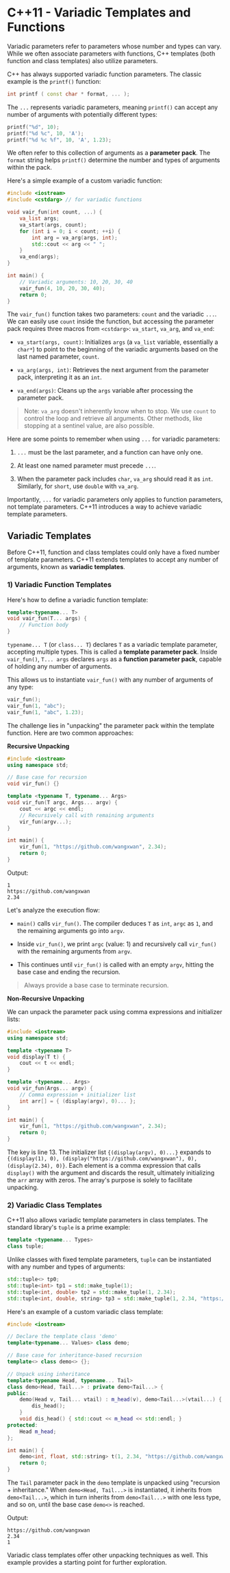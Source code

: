# C++11 - Variadic Templates and Functions

Variadic parameters refer to parameters whose number and types can vary. While we often associate parameters with functions, C++ templates (both function and class templates) also utilize parameters.

C++ has always supported variadic function parameters. The classic example is the `printf()` function:

```c++
int printf ( const char * format, ... );
```

The `...` represents variadic parameters, meaning `printf()` can accept any number of arguments with potentially different types:

```c++
printf("%d", 10);
printf("%d %c", 10, 'A');
printf("%d %c %f", 10, 'A', 1.23);
```

We often refer to this collection of arguments as a **parameter pack**. The `format` string helps `printf()` determine the number and types of arguments within the pack.

Here's a simple example of a custom variadic function:

```c++
#include <iostream>
#include <cstdarg> // for variadic functions

void vair_fun(int count, ...) {
    va_list args;
    va_start(args, count);
    for (int i = 0; i < count; ++i) {
        int arg = va_arg(args, int);
        std::cout << arg << " ";
    }
    va_end(args);
}

int main() {
    // Variadic arguments: 10, 20, 30, 40
    vair_fun(4, 10, 20, 30, 40);
    return 0;
}
```

The `vair_fun()` function takes two parameters: `count` and the variadic `...`. We can easily use `count` inside the function, but accessing the parameter pack requires three macros from `<cstdarg>`: `va_start`, `va_arg`, and `va_end`:

- `va_start(args, count)`: Initializes `args` (a `va_list` variable, essentially a `char*`) to point to the beginning of the variadic arguments based on the last named parameter, `count`.

- `va_arg(args, int)`: Retrieves the next argument from the parameter pack, interpreting it as an `int`.

- `va_end(args)`: Cleans up the `args` variable after processing the parameter pack.

> Note: `va_arg` doesn't inherently know when to stop. We use `count` to control the loop and retrieve all arguments. Other methods, like stopping at a sentinel value, are also possible.

Here are some points to remember when using `...` for variadic parameters:

1. `...` must be the last parameter, and a function can have only one.

2. At least one named parameter must precede `...`.

3. When the parameter pack includes `char`, `va_arg` should read it as `int`. Similarly, for `short`, use `double` with `va_arg`.

Importantly, `...` for variadic parameters only applies to function parameters, not template parameters. C++11 introduces a way to achieve variadic template parameters.

## Variadic Templates

Before C++11, function and class templates could only have a fixed number of template parameters. C++11 extends templates to accept any number of arguments, known as **variadic templates**.

### 1) Variadic Function Templates

Here's how to define a variadic function template:

```c++
template<typename... T>
void vair_fun(T... args) {
    // Function body
}
```

`typename... T` (or `class... T`) declares `T` as a variadic template parameter, accepting multiple types. This is called a **template parameter pack**. Inside `vair_fun()`, `T... args` declares `args` as a **function parameter pack**, capable of holding any number of arguments.

This allows us to instantiate `vair_fun()` with any number of arguments of any type:

```c++
vair_fun();
vair_fun(1, "abc");
vair_fun(1, "abc", 1.23);
```

The challenge lies in "unpacking" the parameter pack within the template function. Here are two common approaches:

**Recursive Unpacking**

```c++
#include <iostream>
using namespace std;

// Base case for recursion
void vir_fun() {}

template <typename T, typename... Args>
void vir_fun(T argc, Args... argv) {
    cout << argc << endl;
    // Recursively call with remaining arguments
    vir_fun(argv...);
}

int main() {
    vir_fun(1, "https://github.com/wangxwan", 2.34);
    return 0;
}
```

Output:

```
1
https://github.com/wangxwan
2.34
```

Let's analyze the execution flow:

- `main()` calls `vir_fun()`. The compiler deduces `T` as `int`, `argc` as `1`, and the remaining arguments go into `argv`.

- Inside `vir_fun()`, we print `argc` (value: 1) and recursively call `vir_fun()` with the remaining arguments from `argv`.

- This continues until `vir_fun()` is called with an empty `argv`, hitting the base case and ending the recursion.

> Always provide a base case to terminate recursion.

**Non-Recursive Unpacking**

We can unpack the parameter pack using comma expressions and initializer lists:

```c++
#include <iostream>
using namespace std;

template <typename T>
void display(T t) {
    cout << t << endl;
}

template <typename... Args>
void vir_fun(Args... argv) {
    // Comma expression + initializer list
    int arr[] = { (display(argv), 0)... };
}

int main() {
    vir_fun(1, "https://github.com/wangxwan", 2.34);
    return 0;
}
```

The key is line 13. The initializer list `{(display(argv), 0)...}` expands to `{(display(1), 0), (display("https://github.com/wangxwan"), 0), (display(2.34), 0)}`. Each element is a comma expression that calls `display()` with the argument and discards the result, ultimately initializing the `arr` array with zeros. The array's purpose is solely to facilitate unpacking.

### 2) Variadic Class Templates

C++11 also allows variadic template parameters in class templates. The standard library's `tuple` is a prime example:

```c++
template <typename... Types>
class tuple;
```

Unlike classes with fixed template parameters, `tuple` can be instantiated with any number and types of arguments:

```c++
std::tuple<> tp0;
std::tuple<int> tp1 = std::make_tuple(1);
std::tuple<int, double> tp2 = std::make_tuple(1, 2.34);
std::tuple<int, double, string> tp3 = std::make_tuple(1, 2.34, "https://github.com/wangxwan");
```

Here's an example of a custom variadic class template:

```c++
#include <iostream>

// Declare the template class 'demo'
template<typename... Values> class demo;

// Base case for inheritance-based recursion
template<> class demo<> {};

// Unpack using inheritance
template<typename Head, typename... Tail>
class demo<Head, Tail...> : private demo<Tail...> {
public:
    demo(Head v, Tail... vtail) : m_head(v), demo<Tail...>(vtail...) {
        dis_head();
    }
    void dis_head() { std::cout << m_head << std::endl; }
protected:
    Head m_head;
};

int main() {
    demo<int, float, std::string> t(1, 2.34, "https://github.com/wangxwan");
    return 0;
}
```

The `Tail` parameter pack in the `demo` template is unpacked using "recursion + inheritance." When `demo<Head, Tail...>` is instantiated, it inherits from `demo<Tail...>`, which in turn inherits from `demo<Tail...>` with one less type, and so on, until the base case `demo<>` is reached.

Output:

```
https://github.com/wangxwan
2.34
1
```

Variadic class templates offer other unpacking techniques as well. This example provides a starting point for further exploration.
